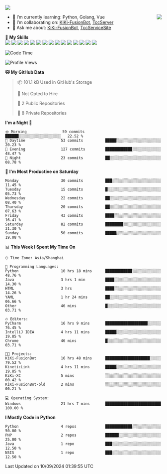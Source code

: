 [![](https://readme-typing-svg.herokuapp.com?size=25&duration=2500&color=8C43EA&vCenter=true&width=200&height=40&lines=Hi+there+%F0%9F%91%8B%F0%9F%8F%BB;I'm+KiKi-XC)](https://git.io/typing-svg)

<a href="#">
  <img align="right" src="https://github-readme-stats.vercel.app/api?username=KiKi-XC&count_private=true&show_icons=true&bg_color=15,f2f7fd,E0EAFC" />
</a>

- 🌱 I’m currently learning: Python, Golang, Vue
- 👯 I’m collaborating on: [KiKi-FusionBot](https://github.com/KiKi-XC/KiKi-FusionBot), [TccServer](https://github.com/Tcc-Items)
- 💬 Ask me about: [KiKi-FusionBot](https://github.com/KiKi-XC/KiKi-FusionBot), [TccServiceSite](https://github.com/KiKi-XC/TccServiceSite)

🌟 **My Skills**  
![](https://img.shields.io/badge/-Python-3e74a2?style=flat-square&logo=Python&logoColor=fff)
![](https://img.shields.io/badge/Go-00ADD8?logo=go&logoColor=fff&style=flat-square)
![](https://img.shields.io/badge/C%2B%2B-00599C?logo=cplusplus&logoColor=fff&style=flat-square)
![](https://img.shields.io/badge/-TypeScript-3178C6?style=flat-square&logo=TypeScript&logoColor=fff)
![](https://img.shields.io/badge/-Vue-4fc08d?style=flat-square&logo=Vue.js&logoColor=fff)
![](https://img.shields.io/badge/Node.js-5FA04E?logo=nodedotjs&logoColor=fff&style=flat-square)
![](https://img.shields.io/badge/HTML5-E34F26?logo=html5&logoColor=fff&style=flat-square)
![](https://img.shields.io/badge/CSS3-1572B6?logo=css3&logoColor=fff&style=flat-square)
![](https://img.shields.io/badge/Django-092E20?logo=django&logoColor=fff&style=flat-square)
![](https://img.shields.io/badge/-FastAPI-009688?style=flat-square&logo=FastAPI&logoColor=fff)
![](https://img.shields.io/badge/-Docker-2496ED?style=flat-square&logo=Docker&logoColor=fff)
![](https://img.shields.io/badge/-MongoDB-47A248?style=flat-square&logo=MongoDB&logoColor=fff)
![](https://img.shields.io/badge/MySQL-4479A1?logo=mysql&logoColor=fff&style=flat-square)
![](https://img.shields.io/badge/Wails-DF0000?logo=wails&logoColor=fff&style=flat-square)
![](https://img.shields.io/badge/Unreal%20Engine-0E1128?logo=unrealengine&logoColor=fff&style=flat-square)

<!--START_SECTION:waka-->
![Code Time](http://img.shields.io/badge/Code%20Time-31%20hrs%2041%20mins-blue)

![Profile Views](http://img.shields.io/badge/Profile%20Views-367-blue)

**🐱 My GitHub Data** 

> 📦 101.1 kB Used in GitHub's Storage 
 > 
> 🚫 Not Opted to Hire
 > 
> 📜 2 Public Repositories 
 > 
> 🔑 8 Private Repositories 
 > 
**I'm a Night 🦉** 

```text
🌞 Morning                59 commits          ██████░░░░░░░░░░░░░░░░░░░   22.52 % 
🌆 Daytime                53 commits          █████░░░░░░░░░░░░░░░░░░░░   20.23 % 
🌃 Evening                127 commits         ████████████░░░░░░░░░░░░░   48.47 % 
🌙 Night                  23 commits          ██░░░░░░░░░░░░░░░░░░░░░░░   08.78 % 
```
📅 **I'm Most Productive on Saturday** 

```text
Monday                   30 commits          ███░░░░░░░░░░░░░░░░░░░░░░   11.45 % 
Tuesday                  15 commits          █░░░░░░░░░░░░░░░░░░░░░░░░   05.73 % 
Wednesday                22 commits          ██░░░░░░░░░░░░░░░░░░░░░░░   08.40 % 
Thursday                 20 commits          ██░░░░░░░░░░░░░░░░░░░░░░░   07.63 % 
Friday                   43 commits          ████░░░░░░░░░░░░░░░░░░░░░   16.41 % 
Saturday                 82 commits          ████████░░░░░░░░░░░░░░░░░   31.30 % 
Sunday                   50 commits          █████░░░░░░░░░░░░░░░░░░░░   19.08 % 
```


📊 **This Week I Spent My Time On** 

```text
🕑︎ Time Zone: Asia/Shanghai

💬 Programming Languages: 
Python                   10 hrs 18 mins      ████████████░░░░░░░░░░░░░   48.76 % 
Java                     3 hrs 1 min         ████░░░░░░░░░░░░░░░░░░░░░   14.30 % 
HTML                     3 hrs               ████░░░░░░░░░░░░░░░░░░░░░   14.26 % 
YAML                     1 hr 24 mins        ██░░░░░░░░░░░░░░░░░░░░░░░   06.66 % 
Other                    46 mins             █░░░░░░░░░░░░░░░░░░░░░░░░   03.71 % 

🔥 Editors: 
PyCharm                  16 hrs 9 mins       ███████████████████░░░░░░   76.45 % 
IntelliJ IDEA            4 hrs 11 mins       █████░░░░░░░░░░░░░░░░░░░░   19.85 % 
Chrome                   46 mins             █░░░░░░░░░░░░░░░░░░░░░░░░   03.71 % 

🐱‍💻 Projects: 
KiKi-FusionBot           16 hrs 48 mins      ████████████████████░░░░░   79.52 % 
KineticLink              4 hrs 11 mins       █████░░░░░░░░░░░░░░░░░░░░   19.85 % 
KiKi-XC                  5 mins              ░░░░░░░░░░░░░░░░░░░░░░░░░   00.42 % 
KiKi-FusionBot-old       2 mins              ░░░░░░░░░░░░░░░░░░░░░░░░░   00.21 % 

💻 Operating System: 
Windows                  21 hrs 7 mins       █████████████████████████   100.00 % 
```

**I Mostly Code in Python** 

```text
Python                   4 repos             ████████████░░░░░░░░░░░░░   50.00 % 
PHP                      2 repos             ██████░░░░░░░░░░░░░░░░░░░   25.00 % 
Java                     1 repo              ███░░░░░░░░░░░░░░░░░░░░░░   12.50 % 
NSIS                     1 repo              ███░░░░░░░░░░░░░░░░░░░░░░   12.50 % 
```




 Last Updated on 10/09/2024 01:39:55 UTC
<!--END_SECTION:waka-->

